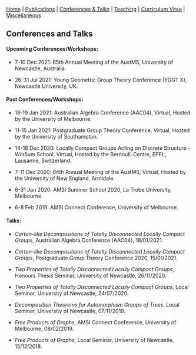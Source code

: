 [Home](https://max-carter-math.github.io) | [Publications](./publications.html) | [Conferences & Talks](./conf_talks.html) | [Teaching](./teaching.html) | [Curriculum Vitae](./CV.pdf) | [Miscellaneous](./other.html)

## Conferences and Talks

#### Upcoming Conferences/Workshops:

* 7-10 Dec 2021: 65th Annual Meeting of the AustMS, University of Newcastle, Australia.

* 26-31 Jul 2021: Young Geometric Group Theory Conference (YGGT X), Newcastle University, UK.

#### Past Conferences/Workshops:

* 18-19 Jan 2021: Australian Algebra Conference (AAC04), Virtual, Hosted by the University of Melbourne.

* 11-15 Jan 2021: Postgraduate Group Theory Conference, Virtual, Hosted by the University of Southampton.

* 14-18 Dec 2020: Locally Compact Groups Acting on Discrete Structure - WinSum School, Virtual, Hosted by the Bernoulli Centre, EPFL, Lausanne, Switzerland.

* 7-11 Dec 2020: 64th Annual Meeting of the AustMS, Virtual, Hosted by the University of New England, Armidale.

* 6-31 Jan 2020: AMSI Summer School 2020, La Trobe University, Melbourne.

* 6-8 Feb 2019: AMSI Connect Conference, University of Melbourne.

#### Talks:

* *Cartan-like Decompositions of Totally Disconnected Locally Compact Groups*, Australian Algebra Conference (AAC04), 18/01/2021.

* *Cartan-like Decompositions of Totally Disconnected Locally Compact Groups*, Postgraduate Group Theory Conference 2020, 15/01/2021.

* *Two Properties of Totally Disconnected Locally Compact Groups*, Honours Thesis Seminar, University of Newcastle, 26/11/2020.

* *Two Properties of Totally Disconnected Locally Compact Groups*, Local Seminar, University of Newcastle, 24/07/2020.

* *Decomposition Theorems for Automorphism Groups of Trees*, Local Seminar, University of Newcastle, 07/11/2019.

* *Free Products of Graphs*, AMSI Connect Conference, University of Melbourne, 08/02/2019.

* *Free Products of Graphs*, Local Seminar, University of Newcastle, 15/12/2018.

